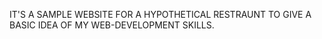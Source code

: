 IT'S A SAMPLE WEBSITE FOR A HYPOTHETICAL RESTRAUNT TO GIVE A BASIC IDEA OF MY WEB-DEVELOPMENT SKILLS.

